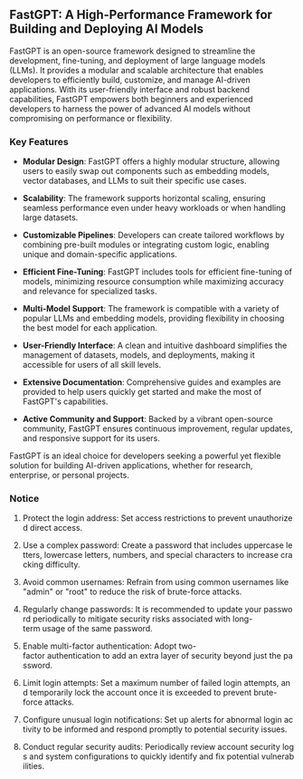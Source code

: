 ## FastGPT: A High-Performance Framework for Building and Deploying AI Models  

FastGPT is an open-source framework designed to streamline the development, fine-tuning, and deployment of large language models (LLMs). It provides a modular and scalable architecture that enables developers to efficiently build, customize, and manage AI-driven applications. With its user-friendly interface and robust backend capabilities, FastGPT empowers both beginners and experienced developers to harness the power of advanced AI models without compromising on performance or flexibility.

### Key Features  

- **Modular Design**: FastGPT offers a highly modular structure, allowing users to easily swap out components such as embedding models, vector databases, and LLMs to suit their specific use cases.  

- **Scalability**: The framework supports horizontal scaling, ensuring seamless performance even under heavy workloads or when handling large datasets.  

- **Customizable Pipelines**: Developers can create tailored workflows by combining pre-built modules or integrating custom logic, enabling unique and domain-specific applications.  

- **Efficient Fine-Tuning**: FastGPT includes tools for efficient fine-tuning of models, minimizing resource consumption while maximizing accuracy and relevance for specialized tasks.  

- **Multi-Model Support**: The framework is compatible with a variety of popular LLMs and embedding models, providing flexibility in choosing the best model for each application.  

- **User-Friendly Interface**: A clean and intuitive dashboard simplifies the management of datasets, models, and deployments, making it accessible for users of all skill levels.  

- **Extensive Documentation**: Comprehensive guides and examples are provided to help users quickly get started and make the most of FastGPT's capabilities.  

- **Active Community and Support**: Backed by a vibrant open-source community, FastGPT ensures continuous improvement, regular updates, and responsive support for its users.  

FastGPT is an ideal choice for developers seeking a powerful yet flexible solution for building AI-driven applications, whether for research, enterprise, or personal projects.

### Notice

1.  Protect the login address: Set access restrictions to prevent unauthorized direct access.
    
2.  Use a complex password: Create a password that includes uppercase letters, lowercase letters, numbers, and special characters to increase cracking difficulty.
    
3.  Avoid common usernames: Refrain from using common usernames like "admin" or "root" to reduce the risk of brute-force attacks.
    
4.  Regularly change passwords: It is recommended to update your password periodically to mitigate security risks associated with long-term usage of the same password.
    
5.  Enable multi-factor authentication: Adopt two-factor authentication to add an extra layer of security beyond just the password.
    
6.  Limit login attempts: Set a maximum number of failed login attempts, and temporarily lock the account once it is exceeded to prevent brute-force attacks.
    
7.  Configure unusual login notifications: Set up alerts for abnormal login activity to be informed and respond promptly to potential security issues.
    
8.  Conduct regular security audits: Periodically review account security logs and system configurations to quickly identify and fix potential vulnerabilities.
        